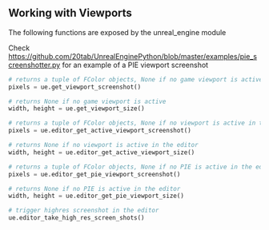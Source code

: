 Working with Viewports
----------------------

The following functions are exposed by the unreal_engine module

Check https://github.com/20tab/UnrealEnginePython/blob/master/examples/pie_screenshotter.py for an example of a PIE viewport screenshot

```py
# returns a tuple of FColor objects, None if no game viewport is active
pixels = ue.get_viewport_screenshot()

# returns None if no game viewport is active
width, height = ue.get_viewport_size()

# returns a tuple of FColor objects, None if no viewport is active in the editor
pixels = ue.editor_get_active_viewport_screenshot()

# returns None if no viewport is active in the editor
width, height = ue.editor_get_active_viewport_size()

# returns a tuple of FColor objects, None if no PIE is active in the editor
pixels = ue.editor_get_pie_viewport_screenshot()

# returns None if no PIE is active in the editor
width, height = ue.editor_get_pie_viewport_size()

# trigger highres screenshot in the editor
ue.editor_take_high_res_screen_shots()
```
